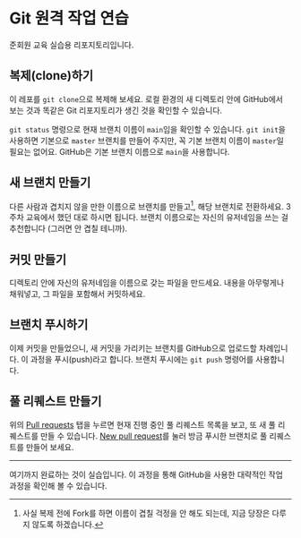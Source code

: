 # Git 원격 작업 연습
준회원 교육 실습용 리포지토리입니다.

## 복제(clone)하기
이 레포를 `git clone`으로 복제해 보세요. 로컬 환경의 새 디렉토리 안에 GitHub에서 보는 것과 똑같은
Git 리포지토리가 생긴 것을 확인할 수 있습니다.

`git status` 명령으로 현재 브랜치 이름이 `main`임을 확인할 수 있습니다. `git init`을 사용하면
기본으로 `master` 브랜치를 만들어 주지만, 꼭 기본 브랜치 이름이 `master`일 필요는 없어요. GitHub은
기본 브랜치 이름으로 `main`을 사용합니다.

## 새 브랜치 만들기
다른 사람과 겹치지 않을 만한 이름으로 브랜치를 만들고[^1], 해당 브랜치로 전환하세요. 3주차 교육에서
했던 대로 하시면 됩니다. 브랜치 이름으로는 자신의 유저네임을 쓰는 걸 추천합니다 (그러면 안 겹칠
테니까).

## 커밋 만들기
디렉토리 안에 자신의 유저네임을 이름으로 갖는 파일을 만드세요. 내용을 아무렇게나 채워넣고, 그 파일을
포함해서 커밋하세요.

## 브랜치 푸시하기
이제 커밋을 만들었으니, 새 커밋을 가리키는 브랜치를 GitHub으로 업로드할 차례입니다. 이 과정을
푸시(push)라고 합니다. 브랜치 푸시에는 `git push` 명령어를 사용합니다.

## 풀 리퀘스트 만들기
위의 [Pull requests] 탭을 누르면 현재 진행 중인 풀 리퀘스트 목록을 보고, 또 새 풀 리퀘스트를 만들 수
있습니다. [New pull request]를 눌러 방금 푸시한 브랜치로 풀 리퀘스트를 만들어 보세요.

[Pull requests]: https://github.com/bacchus-snu/github-practice/pulls
[New pull request]: https://github.com/bacchus-snu/github-practice/compare

---

여기까지 완료하는 것이 실습입니다. 이 과정을 통해 GitHub을 사용한 대략적인 작업 과정을 확인해 볼 수
있습니다.

[^1]: 사실 복제 전에 Fork를 하면 이름이 겹칠 걱정을 안 해도 되는데, 지금 당장은 다루지 않도록
  하겠습니다.
